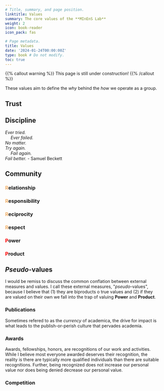 ```yaml
---
# Title, summary, and page position.
linktitle: Values
summary: The core values of the **MInEnS Lab**
weight: 2
icon: book-reader
icon_pack: fas

# Page metadata.
title: Values
date: '2024-01-24T00:00:00Z'
type: book # Do not modify.
toc: true
---
```


{{% callout warning %}}
This page is still under construction!
{{% /callout %}}

These values aim to define the *why* behind the *how* we operate as a group.

## Trust

## Discipline

*Ever tried.  
&emsp; Ever failed.  
No matter.  
Try again.  
&emsp; Fail again.  
Fail better.* - Samuel Beckett

## Community

### <span style="color:#F3B26D">**R**</span>elationship

### <span style="color:#F3B26D">**R**</span>esponsibility

### <span style="color:#F3B26D">**R**</span>eciprocity

### <span style="color:#F3B26D">**R**</span>espect

### <span style="color:Red">**P**</span>ower

### <span style="color:Red">**P**</span>roduct

## *Pseudo*-values 

I would be remiss to discuss the common conflation between external measures and values. I call these external measures, "*pseudo*-values", because I believe that (1) they are biproducts o true values and (2) if they are valued on their own we fall into the trap of valuing **Power** and **Product**. 

### Publications

Sometimes refered to as the *currency* of academica, the drive for impact is what leads to the publish-or-perish culture that pervades academia. 

### Awards

Awards, fellowships, honors, are recognitions of our work and activities. While I believe most everyone awarded deserves their recognition, the reality is there are typically more qualified individuals than there are suitable recognitions. Further, being recognized does not increase our personal value nor does being denied decrease our personal value. 

### Competition 
